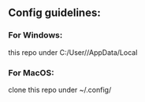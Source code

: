 ## Config guidelines:

### For Windows: 
this repo under C:/User/<user-name>/AppData/Local

### For MacOS: 
clone this repo under ~/.config/
